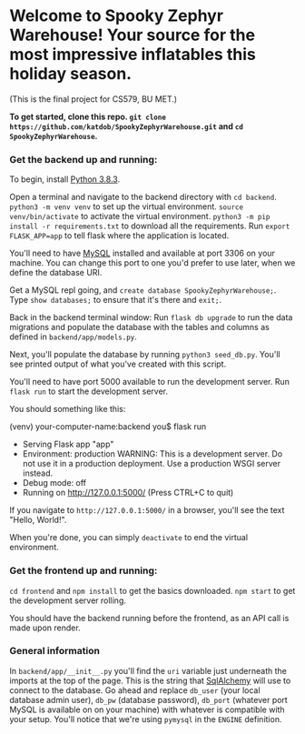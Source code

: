 # **Welcome to Spooky Zephyr Warehouse! Your source for the most impressive inflatables this holiday season.**

(This is the final project for CS579, BU MET.)

**To get started, clone this repo.
`git clone https://github.com/katdob/SpookyZephyrWarehouse.git` and `cd SpookyZephyrWarehouse`.**

### Get the backend up and running:

To begin, install [Python 3.8.3](https://www.python.org/).

Open a terminal and navigate to the backend directory with `cd backend`.
`python3 -m venv venv` to set up the virtual environment.
`source venv/bin/activate` to activate the virtual environment.
`python3 -m pip install -r requirements.txt` to download all the requirements.
Run `export FLASK_APP=app` to tell flask where the application is located.

You'll need to have [MySQL](https://www.mysql.com/) installed and available at port 3306 on your machine. You can change this port to one you'd prefer to use later, when we define the database URI.

Get a MySQL repl going, and `create database SpookyZephyrWarehouse;`. Type `show databases;` to ensure that it's there and `exit;`.

Back in the backend terminal window:
Run `flask db upgrade` to run the data migrations and populate the database with the tables and columns as defined in `backend/app/models.py`.

Next, you'll populate the database by running `python3 seed_db.py`. You'll see printed output of what you've created with this script.

You'll need to have port 5000 available to run the development server. Run `flask run` to start the development server.

You should something like this:

(venv) your-computer-name:backend you$ flask run
 * Serving Flask app "app"
 * Environment: production
   WARNING: This is a development server. Do not use it in a production deployment.
   Use a production WSGI server instead.
 * Debug mode: off
 * Running on http://127.0.0.1:5000/ (Press CTRL+C to quit)

If you navigate to `http://127.0.0.1:5000/` in a browser, you'll see the text "Hello, World!".

When you're done, you can simply `deactivate` to end the virtual environment.

### Get the frontend up and running:

`cd frontend` and `npm install` to get the basics downloaded.
`npm start` to get the development server rolling.

You should have the backend running before the frontend, as an API call is made upon render.

### General information

In `backend/app/__init__.py` you'll find the `uri` variable just underneath the imports at the top of the page. This is the string that [SqlAlchemy]() will use to connect to the database. Go ahead and replace `db_user` (your local database admin user), `db_pw` (database password), `db_port` (whatever port MySQL is available on on your machine) with whatever is compatible with your setup. You'll notice that we're using `pymysql` in the `ENGINE` definition.
